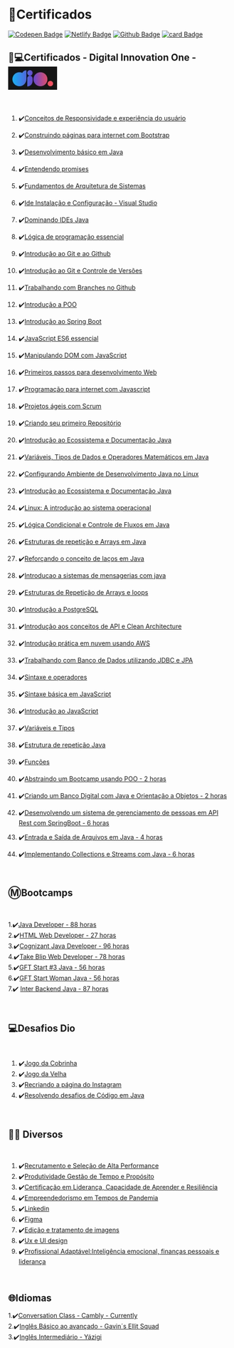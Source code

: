# 📜Certificados


[![Codepen Badge](https://img.shields.io/badge/-Codepen-black?style=flat-square&logo=Codepen&logoColor=white&link=https://codepen.io/martageraldo)](https://codepen.io/martageraldo)
[![Netlify Badge](https://img.shields.io/badge/-Netlify-00C7B7?style=social-square&logo=netlify&logoColor=white)](https://martageraldo.netlify.app/) [![Github Badge](https://img.shields.io/badge/GitHub--000?style=social&logo=Github&logoColor=&link=https://github.com/MGBrave)](https://github.com/MGBrave) [![card Badge](https://img.shields.io/badge/-Hotmail-0078D4??style=flat-square&logo=microsoft-outlook&logoColor=white&link=mailto:mggeraldo@hotmail.com)](mailto:mggeraldo@hotmail.com) 
<br>

## 🧠💻Certificados -  Digital Innovation One - ![Image](https://github.com/MGBrave/certificados/blob/main/logo%20dio.jpg?raw=true)  
<br>

1. ✔️[Conceitos de Responsividade e experiência do usuário](https://github.com/MGBrave/certificados/blob/main/certificados/1conceitos%20responsividade%20e%20experiencia%20do%20usu%C3%A1rio.pdf)

2. ✔️[Construindo páginas para internet com Bootstrap](https://github.com/MGBrave/certificados/blob/main/certificados/2Construindo%páginas%para%internet%com%Bootstrap.pdf)

3. ✔️[Desenvolvimento básico em  Java](https://github.com/MGBrave/certificados/blob/main/certificados/3Desenvolvimento%Básico%em%Java.pdf)

4. ✔️[Entendendo promises](https://github.com/MGBrave/certificados/blob/main/certificados/5Entendendo%promises.pdf)

5. ✔️[Fundamentos de Arquitetura de Sistemas](https://github.com/MGBrave/certificados/blob/main/certificados/6Fundamentos%de%Arquitetura%de%Sistemas.pdf)

6. ✔️[Ide Instalação e Configuração - Visual Studio](https://github.com/MGBrave/certificados/blob/main/certificados/7IDE%Instalação%e%Configuração%(Visual%Studio%Code).pdf)

7. ✔️[Dominando IDEs Java](https://github.com/MGBrave/certificados/blob/main/certificados/8Dominando%IDEs%Java.pdf)

8. ✔️[Lógica de programação essencial](https://github.com/MGBrave/certificados/blob/main/certificados/9Lógica%de%Programação%Essencial.pdf)

9. ✔️[Introdução  ao Git e ao Github](https://github.com/MGBrave/certificados/blob/main/certificados/11Introdução%ao%Git%e%ao%GitHub.pdf)

10. ✔️[Introdução ao Git e Controle de Versões](https://github.com/MGBrave/certificados/blob/main/certificados/12Introdução%ao%Git%e%Controle%de%Versões.pdf)

11. ✔️[Trabalhando  com Branches no Github](https://github.com/MGBrave/certificados/blob/main/certificados/13Trabalhando%com%Branches%no%Github.pdf)

12. ✔️[Introdução a POO](https://github.com/MGBrave/certificados/blob/main/certificados/14introdução%a%POO.pdf)

13. ✔️[Introdução ao Spring Boot](https://github.com/MGBrave/certificados/blob/main/certificados/15Introdução%ao%Spring%Boot.pdf)

14. ✔️[JavaScript ES6 essencial](https://github.com/MGBrave/certificados/blob/main/certificados/16JavaScript%ES6%essencial.pdf)

15. ✔️[Manipulando DOM com JavaScript](https://github.com/MGBrave/certificados/blob/main/certificados/17Manipulando%a%D.O.M.%com%Javascript.pdf)

16. ✔️[Primeiros passos para desenvolvimento Web](https://github.com/MGBrave/certificados/blob/main/certificados/18Primeiros%passos%para%desenvolvimento%web.pdf)

17. ✔️[Programação para internet com Javascript](https://github.com/MGBrave/certificados/blob/main/certificados/19Programação%para%internet%com%JavaScript.pdf)

18. ✔️[Projetos ágeis com Scrum](https://github.com/MGBrave/certificados/blob/main/certificados/20projetos%ageis%com%scrum.pdf)

19. ✔️[Criando seu primeiro Repositório](https://github.com/MGBrave/certificados/blob/main/certificados/Crianco%seu%primeiro%Repositório.pdf)

20. ✔️[Introdução ao Ecossistema e Documentação Java](https://github.com/MGBrave/certificados/blob/main/certificados/IntroducaoAoEcossistemaEDocumentacaoJava.pdf)
21. ✔️[Variáveis, Tipos de Dados e Operadores Matemáticos em Java](https://github.com/MGBrave/certificados/blob/main/certificados/Vari%C3%A1veis%2C%20Tipos%20de%20Dados%20e%20Operadores%20matem%C3%A1ticos%20em%20java.pdf)
22. ✔️[Configurando Ambiente de Desenvolvimento Java no Linux](https://github.com/MGBrave/certificados/blob/main/certificados/ConfAmbDedesJavaNoLinux.pdf)
23. ✔️[Introdução ao Ecossistema e Documentação Java](https://github.com/MGBrave/certificados/blob/main/certificados/IntroducaoAoEcossistemaEDocumentacaoJava.pdf)
24. ✔️[Linux: A introdução ao sistema operacional](https://github.com/MGBrave/certificados/blob/main/certificados/Linux%20A%20introdu%C3%A7%C3%A3o%20ao%20sistema%20operacional.pdf)
25. ✔️[Lógica Condicional e Controle de Fluxos em Java](https://github.com/MGBrave/certificados/blob/main/certificados/Logica%20Condicional%20e%20controle%20de%20fluxos%20em%20Java.pdf)
26. ✔️[Estruturas de repetição e Arrays em Java](https://github.com/MGBrave/certificados/blob/main/certificados/Estruturas%20de%20Repeti%C3%A7%C3%A3o%20de%20Arrays%20e%20loops.pdf)
27. ✔️[Reforçando o conceito de laços em Java](https://github.com/MGBrave/certificados/blob/main/certificados/Refor%C3%A7ando%20o%20conceito%20de%20la%C3%A7os%20em%20java.pdf)
28. ✔️[Introducao a sistemas de mensagerias com java](https://github.com/MGBrave/certificados/blob/main/certificados/Introducaoa%20sistemas%20de%20mensagerias%20com%20java.pdf)
29. ✔️[Estruturas de Repetição de Arrays e loops](https://github.com/MGBrave/certificados/blob/main/certificados/Estruturas%20de%20Repeti%C3%A7%C3%A3o%20de%20Arrays%20e%20loops.pdf)
30. ✔️[Introdução a PostgreSQL](https://github.com/MGBrave/certificados/blob/main/certificados/Introdu%C3%A7%C3%A3o%20a%20PostgreSQL.pdf)
31. ✔️[Introdução aos conceitos de API e Clean Architecture](https://github.com/MGBrave/certificados/blob/main/certificados/Introdu%C3%A7%C3%A3o%20aos%20conceitos%20de%20API%20e%20Clean%20Architecture.pdf)
32. ✔️[Introdução prática em nuvem usando AWS](https://github.com/MGBrave/certificados/blob/main/certificados/Introdu%C3%A7%C3%A3o%20pr%C3%A1tica%20em%20nuvem%20usando%20AWS.pdf)
33. ✔️[Trabalhando com Banco de Dados utilizando JDBC e JPA](https://github.com/MGBrave/certificados/blob/main/certificados/Trabalhando%20com%20Banco%20de%20Dados%20utilizando%20JDBC%20e%20JPA.pdf)
34. ✔️[Sintaxe e operadores](https://github.com/MGBrave/certificados/blob/main/certificados/sintaxe%20e%20operadores.pdf)
35. ✔️[Sintaxe básica em JavaScript](https://github.com/mMGBrave/certificados/blob/main/certificados/sintaxe%20basica%20em%20javascript.pdf)
36. ✔️[Introdução ao JavaScript](https://github.com/MGBrave/certificados/blob/main/certificados/sintaxe%20basica%20em%20javascript.pdf) 
37. ✔️[Variáveis e Tipos](https://github.com/MGBrave/certificados/blob/main/certificados/Vari%C3%A1veis%20e%20tipos.pdf) 
38. ✔️[Estrutura de repetição Java](https://github.com/MGBrave/certificados/blob/main/certificados/Estruturas%20de%20Repeticao%20em%20java-Introducao.pdf)
39. ✔️[Funções](https://github.com/MGBrave/certificados/blob/main/certificados/Fun%C3%A7%C3%B5es.pdf)
40. ✔️[Abstraindo um Bootcamp usando POO - 2 horas ](https://github.com/MGBrave/certificados/blob/main/certificados/Abstraindo%20um%20Bootcamp%20usando%20POO2hr.pdf)
41. ✔️[Criando um Banco Digital com Java e Orientação a Objetos - 2 horas ](https://github.com/MGBrave/certificados/blob/main/certificados/Criando%20um%20Banco%20Digital%20com%20Java%20e%20Orienta%C3%A7%C3%A3o%20a%20Objetos.pdf)
42. ✔️[Desenvolvendo um sistema de gerenciamento de pessoas em API Rest com SpringBoot - 6 horas ](https://github.com/MGBrave/certificados/blob/main/certificados/Desenvolvendo%20um%20sistema%20de%20gerenciamento%20de%20pessoas%20em%20API%20Rest%20com%20SpringBoot%206%20hr.pdf) <br>
43. ✔️[Entrada e Saída de Arquivos em Java  - 4 horas ](https://github.com/MGBrave/certificados/blob/main/certificados/Entrada%20e%20Sa%C3%ADda%20de%20Arquivos%20em%20Java%204hr.pdf)

44. ✔️[Implementando Collections e Streams com Java - 6 horas](https://github.com/MGBrave/certificados/blob/main/certificados/Implementando%20Collections%20e%20Streams%20com%20Java.pdf)





<br>

## Ⓜ️Bootcamps

<br>

1.✔️[Java Developer - 88 horas](https://github.com/MGBrave/certificados/blob/main/certificados/bootcamps/Amdocs.pdf) <br>
2.✔️[HTML Web Developer - 27 horas](https://github.com/MGBrave/certificados/blob/main/certificados/bootcamps/Frontend.pdf) <br>
3.✔️[Cognizant Java Developer - 96 horas](https://github.com/MGBrave/certificados/blob/main/certificados/bootcamps/Cognizant%20Java%20Developer.pdf) <br>
4.✔️[Take Blip Web Developer - 78 horas](https://github.com/MGBrave/certificados/blob/main/certificados/bootcamps/takeblip0673E624.pdf) <br>
5.✔️[GFT Start #3 Java - 56 horas](https://github.com/MGBrave/certificados/blob/main/certificados/bootcamps/GFTStart.pdf) <br>
6.✔️[GFT Start Woman Java - 56 horas](https://github.com/MGBrave/certificados/blob/main/certificados/bootcamps/GFTStart.pdf) <br>
7.✔️ [Inter Backend Java - 87 horas](https://github.com/MGBrave/certificados/blob/main/certificados/bootcamps/InterDIO%20-%20Certificado.pdf) <br> 



   <br>

## 💻Desafios Dio

<br>

1. ✔️[Jogo da Cobrinha](https://github.com/MGBrave/certificados/blob/main/certificados/jogodacobrinhaDio.pdf)
2. ✔️[Jogo da Velha](https://github.com/MGBrave/certificados/blob/main/certificados/jogoDaVelha.pdf) 
3. ✔️[Recriando a página do Instagram](https://github.com/MGBrave/certificados/blob/main/certificados/recriando%página%do%instagram.pdf) 
4. ✔️[Resolvendo desafios de Código em Java](https://github.com/MGBrave/certificados/blob/main/certificados/resolvendoDesafiosDeCodigoEmJava.pdf) 


<br>

## 👩‍💻 Diversos

<br>

1. ✔️[Recrutamento e Seleção de Alta Performance](https://github.com/MGBrave/certificados/blob/main/certificados/Recrutamento%e%Seleção%de%Alta%performance.png)
2. ✔️[Produtividade Gestão de Tempo e Propósito](https://github.com/MGBrave/certificados/blob/main/certificados/Produtividade%Gestão%do%Tempo%e%Propósito.pdf)
3. ✔️[Certificação em Liderança, Capacidade de Aprender e Resiliência](https://github.com/MGBrave/certificados/blob/main/certificados/Certificação%em%Liderança,%Capacidade%de%Aprender%e%Resiliência.pdf)
4. ✔️[Empreendedorismo em Tempos de Pandemia](https://github.com/MGBrave/certificados/blob/main/certificados/Empreendedorismo%em%tempos%de%pandemia.pdf)
5. ✔️[Linkedin](https://github.com/MGBrave/certificados/blob/main/certificados/Linkedin.pdf)
6. ✔️[Figma](https://github.com/MGBrave/certificados/blob/main/certificados/10Figma.pdf)
7. ✔️[Edição e tratamento de imagens](https://github.com/MGBrave/certificados/blob/main/certificados/4Edição_e_tratamento_de_imagens.pdf)
8. ✔️[Ux e UI design](https://github.com/MGBrave/certificados/blob/main/certificados/21UX%e%UI%design%Tim.pdf)
9. ✔️[Profissional Adaptável:Inteligência emocional, finanças pessoais e liderança](https://github.com/MGBrave/certificados/blob/main/certificados/profissionalAdaptavel.pdf)
<br>

## 🌐Idiomas
1.✔️[Conversation Class - Cambly - Currently]()<br>
2.✔️[Inglês Básico ao avançado - Gavin´s Ellit Squad](https://github.com/MGBrave/certificados/blob/main/certificados/languages/gavin%20ellit%20squad.pdf)<br>
3.✔️[Inglês Intermediário - Yázigi](https://github.com/MGBrave/certificados/blob/main/certificados/languages/inter2010.jpg)

<br>



